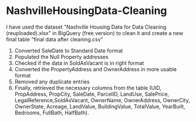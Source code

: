 # NashvilleHousingData-Cleaning
I have used the dataset "Nashville Housing Data for Data Cleaning (reuploaded).xlsx" in BigQuery (free version) to clean it and create a new final table "final data after cleaning.csv"

1. Converted SaleDate to Standard Date format
2. Populated the Null Property addresses
3. Checked if the data in SoldAsVacant is in right format
4. Converted the PropertyAddress and OwnerAddress in more usable format
5. Removed any duplicate entries
6. Finally, retrieved the necessary columns from the table (UID, PropAddress, PropCity, SaleDate, ParcelID, LandUse, SalePrice, LegalReference,SoldAsVacant, OwnerName, OwnerAddress, OwnerCity, OwnerState, Acreage, LandValue, BuildingValue, TotalValue, YearBuilt, Bedrooms, FullBath, HalfBath).
